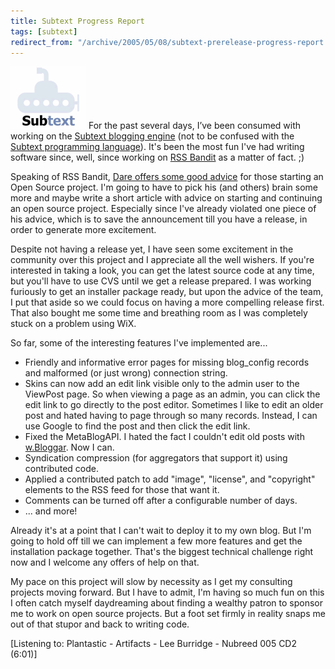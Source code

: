 ```yaml
---
title: Subtext Progress Report
tags: [subtext]
redirect_from: "/archive/2005/05/08/subtext-prerelease-progress-report.aspx/"
---
```


![Subtext Logo](/assets/images/header_logo.gif) For the past several days, I’ve
been consumed with working on the [Subtext blogging
engine](https://haacked.com/archive/2005/05/04/2953.aspx) (not to be
confused with the [Subtext programming
language](http://c2.com/cgi/wiki?SubtextLanguage)). It's been the most
fun I've had writing software since, well, since working on [RSS
Bandit](http://www.rssbandit.org/) as a matter of fact. ;)

Speaking of RSS Bandit, [Dare offers some good
advice](http://www.25hoursaday.com/weblog/PermaLink.aspx?guid=766396c5-0c27-46a6-b029-5aa369605e32)
for those starting an Open Source project. I'm going to have to pick his
(and others) brain some more and maybe write a short article with advice
on starting and continuing an open source project. Especially since I've
already violated one piece of his advice, which is to save the
announcement till you have a release, in order to generate more
excitement.

Despite not having a release yet, I have seen some excitement in the
community over this project and I appreciate all the well wishers. If
you're interested in taking a look, you can get the latest source code
at any time, but you'll have to use CVS until we get a release prepared.
I was working furiously to get an installer package ready, but upon the
advice of the team, I put that aside so we could focus on having a more
compelling release first. That also bought me some time and breathing
room as I was completely stuck on a problem using WiX.

So far, some of the interesting features I've implemented are...

-   Friendly and informative error pages for missing blog\_config
    records and malformed (or just wrong) connection string.
-   Skins can now add an edit link visible only to the admin user to the
    ViewPost page. So when viewing a page as an admin, you can click the
    edit link to go directly to the post editor. Sometimes I like to
    edit an older post and hated having to page through so many records.
    Instead, I can use Google to find the post and then click the edit
    link.
-   Fixed the MetaBlogAPI. I hated the fact I couldn't edit old posts
    with [w.Bloggar](http://www.wbloggar.com/). Now I can.
-   Syndication compression (for aggregators that support it) using
    contributed code.
-   Applied a contributed patch to add "image", "license", and
    "copyright" elements to the RSS feed for those that want it.
-   Comments can be turned off after a configurable number of days.
-   ... and more!

Already it's at a point that I can't wait to deploy it to my own blog.
But I'm going to hold off till we can implement a few more features and
get the installation package together. That's the biggest technical
challenge right now and I welcome any offers of help on that.

My pace on this project will slow by necessity as I get my consulting
projects moving forward. But I have to admit, I'm having so much fun on
this I often catch myself daydreaming about finding a wealthy patron to
sponsor me to work on open source projects. But a foot set firmly in
reality snaps me out of that stupor and back to writing code.

[Listening to: Plantastic - Artifacts - Lee Burridge - Nubreed 005 CD2
(6:01)]

